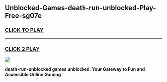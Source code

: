 
## Unblocked-Games-death-run-unblocked-Play-Free-sg07e
<h3>
<a href="https://premium76.site?title=death-run-unblocked&ref=20M">CLICK TO PLAY</a></h3>
<hr>

<h3>
<a href="https://premium76.site?title=death-run-unblocked&ref=20M">CLICK 2 PLAY</a>
  
</h3>

<a href="https://premium76.site?title=death-run-unblocked&ref=19M"><img src="https://clearcache.store/games.png"></a>


**death-run-unblocked games unblocked: Your Gateway to Fun and Accessible Online Gaming**

